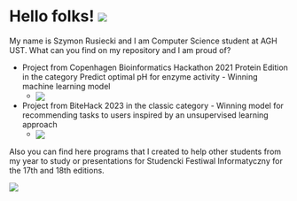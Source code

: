 # Hello folks! ![](https://komarev.com/ghpvc/?username=Rusiek)
My name is Szymon Rusiecki and I am Computer Science student at AGH UST. What can you find on my repository and I am proud of?
- Project from Copenhagen Bioinformatics Hackathon 2021 Protein Edition in the category Predict optimal pH for enzyme activity - Winning machine learning model
  - <a href=""> <img align="center" src="https://github-readme-stats-rusiek.vercel.app/api/pin/?username=Rusiek&&theme=react&repo=optimal-ph" /> </a>
- Project from BiteHack 2023 in the classic category - Winning model for recommending tasks to users inspired by an unsupervised learning approach
  - <a href=""> <img align="center" src="https://github-readme-stats-rusiek.vercel.app/api/pin/?username=Rusiek&theme=react&repo=BITE_HACK" /> </a>

Also you can find here programs that I created to help other students from my year to study or presentations for Studencki Festiwal Informatyczny for the 17th and 18th editions.

<a href=""> <img align="center" src="https://github-readme-stats-rusiek.vercel.app/api/top-langs/?username=Rusiek&theme=react&layout=compact&langs_count=8" /> </a>
